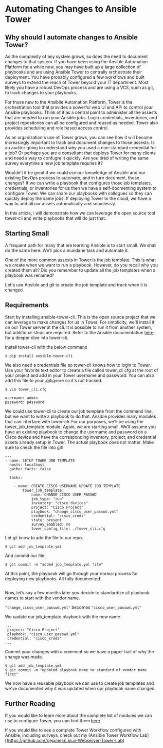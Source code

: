 # Automating Changes to Ansible Tower

## Why should I automate changes to Ansible Tower? 

As the complexity of any system grows, so does the need to document changes to that system. If you have been using the Ansible Automation Platform for a while now, you may have built up a large collection of playbooks and are using Ansible Tower to centrally orchestrate their deployment.  You have probably configured a few workflows and built surveys to extend the reach of Tower beyond your IT department. Most likely you have a robust DevOps process and are using a VCS,  such as git, to track changes to  your playbooks.  

For those new to the Ansiblle Automation Platform, Tower is the orchestration tool that provides a powerful web UI and API to control your Ansible playbooks.   Think of it as a central point to administer all the assests that are needed to run your Ansible jobs. Login credentials, inventories, and project repositories can all be configured and reused as needed.  Tower also provides scheduling and role based access control.   

As an organization's use of Tower grows, you can see how it will become increasingly important to track and document changes to those assests. Is an auditor going to understand why you used a non-standard credential for a job? Or perhaps you are a consultant that deploys Tower for many clients and need a way to confugre it quickly. Are you tired of writing the same survey everytime a new job template requries it?  

Wouldn't it be great if we could use our knowledge of Ansible and our existing DevOps process to automate, and in turn document, those changes?  If we can write a playbook that configures those job templates, credentials, or inventories for us then we have a self-docmenting system to configure Tower.   We can share our playbooks with collegues so they can quickly deploy the same jobs.  If deploying Tower to the cloud, we have a way to add all our assets automatically and seamlessly.   

In this article, I will demonstrate how we can leverage the open source tool tower-cli and write playbooks that will do just that.   

## Starting Small

A frequent path for many that are learning Ansible is to start small.  We shall do the same here.  We'll pick a mundane task and automate it. 

One of the more common assests in Tower is the job template.  This is what we create when we want to run a playbook. However, do you recall why you created them all?  Did you remember to update all the job templates when a playbook was renamed?  

Let's use Ansible and git to create the job template and track when it is changed.

## Requirements

Start by installing ansible-tower-cli. This is the open source project that we can leverage to make changes for us in Tower. For simplicity, we'll install it on our Tower server at the cli.  It is possible to run it from another system, but additional steps are required.  Refer to the Ansible documentation [here](https://docs.ansible.com/ansible-tower/3.5.3/html/towerapi/tower_cli.html) for a deeper dive into tower-cli.

Install tower-cli with the below command

 ```
 $ pip install ansible-tower-cli
 ```

We also need a credentials file so tower-cli knows how to login to Tower.  Use your favorite text editor to create a file called tower_cli.cfg at the root of your project and add in your Tower username and password.  You can also add this file to your .gitignore so it's not tracked.

```
$ vim tower_cli.cfg

username: admin
password: p4ssw0rd
```

We could use tower-cli to create our job template from the command line, but we want to write a playbook to do that. Ansible provides many modules that can interface with tower-cli.  For our purposes, we'll be using the tower_job_template module.  Again, we are starting small. We’ll assume you have an existing playbook to change the username and password on a Cisco device and have the corresponding inventory, project, and credential assets already setup in Tower.  The actual playbook does not matter.  Make sure to check the file into git!


```
---
- name: SETUP TOWER JOB TEMPLATE
  hosts: localhost
  gather_facts: false

  tasks:

    - name: CREATE CISCO USERNAME UPDATE JOB TEMPLATE
        tower_job_template:
            name: CHANGE CISCO USER PASSWD
            job_type: "run"
            inventory: "cisco devices"
            project: "Cisco Project"
            playbook: "change_cisco_user_passwd.yml"
            credential: "cisco_creds"
            state: present
            survey_enabled: no
            tower_config_file: ./tower_cli.cfg
```

Let git know to add the file to our repo.

```
$ git add job_template.yml
```
And commit our file.
```
$ git commit -m "added job_template.yml file"
```

At this point, the playbook will go through your normal process for deploying new playbooks.  All fully documented.  


##

Now, let’s say a few months later you decide to standardize all playbook names to start with the vendor name.

```"change_cisco_user_passwd.yml"```  becomes ```"cisco_user_passwd.yml"```

We update our job_template playbook with the new name.
```
...
 project: "Cisco Project"
 playbook: "cisco_user_passwd.yml"
 credential: "cisco_creds"
...
```
Commit your changes with a comment so we have a paper trail of why the change was made.
```
$ git add job_template.yml
$ git commit -m "updated playbook name to standard of vendor name first"
```


We now have a reusable playbook we can use to create job templates and we've documented why it was updated when our playbook name changed.  

## Further Reading

If you would like to learn more about the complete list of modules we can use to configure Tower, you can find them [here](https://docs.ansible.com/ansible/latest/modules/list_of_web_infrastructure_modules.html#ansible-tower)

If you would like to see a complete Tower Workflow configured with Ansible, including surveys, check out my [Ansible Tower Workflow Lab][(https://github.com/gejames/Linux-Webserver-Tower-Lab)











